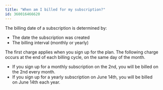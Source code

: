 ```yaml
---
title: "When am I billed for my subscription?"
id: 360016466620
---
```


The billing date of a subscription is determined by:

* The date the subscription was created
* The billing interval (monthly or yearly)

The first charge applies when you sign up for the plan. The following charge occurs at the end of each billing cycle, on the same day of the month.

* If you sign up for a monthly subscription on the 2nd, you will be billed on the 2nd every month.
* If you sign up for a yearly subscription on June 14th, you will be billed on June 14th each year.
